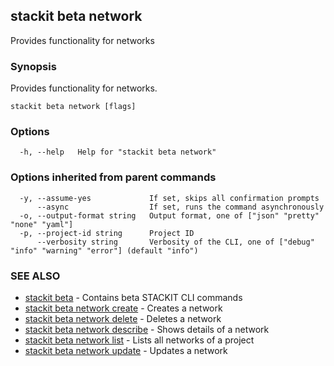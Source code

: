 ## stackit beta network

Provides functionality for networks

### Synopsis

Provides functionality for networks.

```
stackit beta network [flags]
```

### Options

```
  -h, --help   Help for "stackit beta network"
```

### Options inherited from parent commands

```
  -y, --assume-yes             If set, skips all confirmation prompts
      --async                  If set, runs the command asynchronously
  -o, --output-format string   Output format, one of ["json" "pretty" "none" "yaml"]
  -p, --project-id string      Project ID
      --verbosity string       Verbosity of the CLI, one of ["debug" "info" "warning" "error"] (default "info")
```

### SEE ALSO

* [stackit beta](./stackit_beta.md)	 - Contains beta STACKIT CLI commands
* [stackit beta network create](./stackit_beta_network_create.md)	 - Creates a network
* [stackit beta network delete](./stackit_beta_network_delete.md)	 - Deletes a network
* [stackit beta network describe](./stackit_beta_network_describe.md)	 - Shows details of a network
* [stackit beta network list](./stackit_beta_network_list.md)	 - Lists all networks of a project
* [stackit beta network update](./stackit_beta_network_update.md)	 - Updates a network

